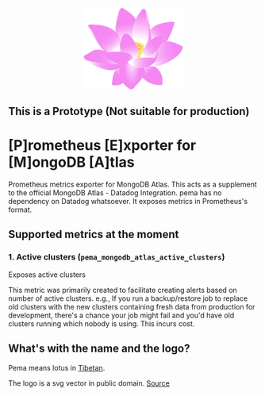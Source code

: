 <p align="center">
    <img src="./logo.svg" width="200">
</p>

## **This is a Prototype (Not suitable for production)**
# [P]rometheus [E]xporter for [M]ongoDB [A]tlas
Prometheus metrics exporter for MongoDB Atlas. This acts as a supplement to the official MongoDB Atlas - Datadog Integration. pema has no dependency on Datadog whatsoever. It exposes metrics in Prometheus's format. 

## Supported metrics at the moment
### 1. Active clusters (`pema_mongodb_atlas_active_clusters`)

Exposes active clusters

This metric was primarily created to facilitate creating alerts based on number of active clusters. e.g., If you run a backup/restore job to replace old clusters with the new clusters containing fresh data from production for development, there's a chance your job might fail and you'd have old clusters running which nobody is using. This incurs cost. 

## What's with the name and the logo?
Pema means lotus in [Tibetan](https://en.wikipedia.org/wiki/Pema). 

The logo is a svg vector in public domain. [Source ](https://openclipart.org/detail/171674/lotus-blossom)
